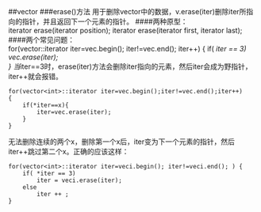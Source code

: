 ##vector
###erase()方法
用于删除vector中的数据，v.erase(iter)删除iter所指向的指针，并且返回下一个元素的指针。
####两种原型：  
	iterator erase(iterator position); 
	iterator erase(iterator first, iterator last);
####两个常见问题：  
	for(vector<int>::iterator iter=vec.begin(); iter!=vec.end(); iter++) {
		if( *iter == 3)  
             vec.erase(iter);  
	}
当*iter==3时，erase(iter)方法会删除iter指向的元素，然后iter会成为野指针，iter++就会报错。  

	for(vector<int>::iterator iter=vec.begin();iter!=vec.end();iter++)  
    {  
        if(*iter==x){  
            iter=vec.erase(iter);  
        }  
    }
无法删除连续的两个x，删除第一个x后，iter变为下一个元素的指针，然后iter++跳过第二个x。正确的应该这样：  

	for(vector<int>::iterator iter=veci.begin(); iter!=veci.end(); ) {
		if( *iter == 3)
			iter = veci.erase(iter);
		else
			iter ++ ;
	}

